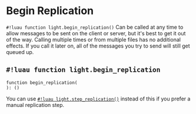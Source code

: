 # Begin Replication

`#!luau function light.begin_replication()` Can be called at any time to allow messages to be sent on the client or
server, but it's best to get it out of the way. Calling multiple times or from multiple files has no additional effects.
If you call it later on, all of the messages you try to send will still get queued up.

## `#!luau function light.begin_replication`

```luau title='<!-- client --> <!-- server --> <!-- shared --> <!-- sync -->'
function begin_replication(
): ()
```

You can use [`#!luau light.step_replication()`](./step_replication.md) instead of this if you prefer a manual
replication step.
